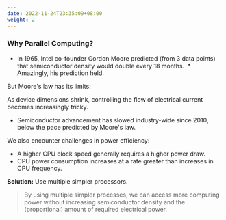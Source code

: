 ```yaml
---
date: 2022-11-24T23:35:09+08:00
weight: 2
---
```


### Why Parallel Computing?

* In 1965, Intel co-founder Gordon Moore predicted (from 3 data points) that semiconductor density would double every 18 months. ​
​* Amazingly, his prediction held.​

​But Moore's law has its limits:​

As device dimensions shrink, controlling the flow of electrical current becomes increasingly tricky. ​
*	Semiconductor advancement has slowed industry-wide since 2010, below the pace predicted by Moore's law.  

We also encounter challenges in power efficiency:

*	A higher CPU clock speed generally requires a higher power draw.​
*	CPU power consumption increases at a rate greater than increases in CPU frequency. ​

**Solution:** Use multiple simpler processors.​

> By using multiple simpler processes, we can access more computing power without increasing semiconductor density and the (proportional) amount of required electrical power. 


